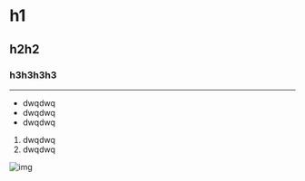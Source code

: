 # h1
## h2h2
### h3h3h3h3

--------------

+ dwqdwq
+ dwqdwq
+ dwqdwq

1. dwqdwq
2. dwqdwq

![img](http://image.beekka.com/blog/201105/bg2011050101.png)
